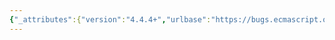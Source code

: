 ```yaml
---
{"_attributes":{"version":"4.4.4+","urlbase":"https://bugs.ecmascript.org/","maintainer":"dherman@mozilla.com"},"bug":{"bug_id":2291,"creation_ts":"2013-11-14 21:37:00 -0800","short_desc":"22.1.3.15: mis-labelled algorithm step","delta_ts":"2014-01-27 10:05:29 -0800","product":"Draft for 6th Edition","component":"editorial issue","version":"Rev 21: November 8, 2013 Draft","rep_platform":"All","op_sys":"All","bug_status":"RESOLVED","resolution":"FIXED","priority":"Normal","bug_severity":"normal","everconfirmed":true,"reporter":{"uid":"jmdyck","name":"Michael Dyck"},"assigned_to":{"uid":"allen","name":"Allen Wirfs-Brock"},"long_desc":[{"commentid":6787,"comment_count":0,"who":{"uid":"jmdyck","name":"Michael Dyck"},"bug_when":"2013-11-14 21:37:26 -0800","thetext":"In 22.1.3.15 \"Array.prototype.map ( callbackfn, thisArg = undefined )\",\nstep 11 should be indented and labelled a."},{"commentid":6807,"comment_count":1,"who":{"uid":"allen","name":"Allen Wirfs-Brock"},"bug_when":"2013-11-15 12:18:59 -0800","thetext":"fixed in rev22 editor's draft"},{"commentid":7101,"comment_count":2,"who":{"uid":"allen","name":"Allen Wirfs-Brock"},"bug_when":"2014-01-27 10:05:29 -0800","thetext":"fixed in Rev22 (January 20, 2013) release"}]}}
---
```

